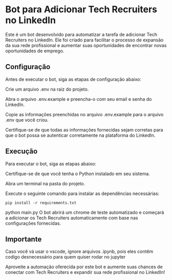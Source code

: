 # Bot para Adicionar Tech Recruiters no LinkedIn
Este é um bot desenvolvido para automatizar a tarefa de adicionar Tech Recruiters no LinkedIn. Ele foi criado para facilitar o processo de expansão da sua rede profissional e aumentar suas oportunidades de encontrar novas oportunidades de emprego.

## Configuração
Antes de executar o bot, siga as etapas de configuração abaixo:

Crie um arquivo .env na raiz do projeto.

Abra o arquivo .env.example e preencha-o com seu email e senha do LinkedIn.

Copie as informações preenchidas no arquivo .env.example para o arquivo .env que você criou.

Certifique-se de que todas as informações fornecidas sejam corretas para que o bot possa se autenticar corretamente na plataforma do LinkedIn.

## Execução
Para executar o bot, siga as etapas abaixo:

Certifique-se de que você tenha o Python instalado em seu sistema.

Abra um terminal na pasta do projeto.

Execute o seguinte comando para instalar as dependências necessárias:

```
pip install -r requirements.txt
```

python main.py
O bot abrirá um chrome de teste automatizado e começará a adicionar os Tech Recruiters automaticamente com base nas configurações fornecidas.

## Importante
Caso você vá usar o vscode, ignore arquivos .ipynb, pois eles contêm codigo desnecessário para quem quiser rodar no jupyter

Aproveite a automação oferecida por este bot e aumente suas chances de conectar com Tech Recruiters e expandir sua rede profissional no LinkedIn!
